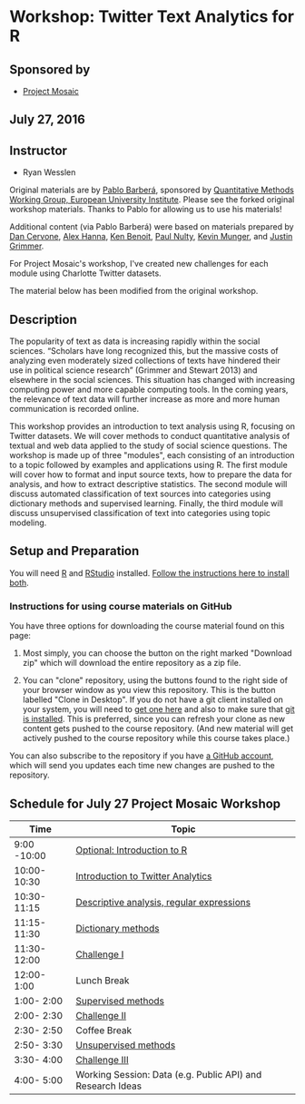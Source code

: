 
# Workshop: Twitter Text Analytics for R

## Sponsored by 
* [Project Mosaic](https://projectmosaic.uncc.edu/)

## July 27, 2016
 
## Instructor

* Ryan Wesslen

Original materials are by [Pablo Barber&aacute;](http://pablobarbera.com/), sponsored by [Quantitative Methods Working Group, European University Institute](https://sites.google.com/site/qmwgroup/). Please see the forked original workshop materials. Thanks to Pablo for allowing us to use his materials!

Additional content (via Pablo Barber&aacute;) were based on materials prepared by [Dan Cervone](http://dcervone.com/), [Alex Hanna](http://alex-hanna.com), [Ken Benoit](http://www.kenbenoit.net/), [Paul Nulty](https://github.com/pnulty), [Kevin Munger](https://github.com/kmunger), and [Justin Grimmer](http://www.justingrimmer.org/).

For Project Mosaic's workshop, I've created new challenges for each module using Charlotte Twitter datasets. 

The material below has been modified from the original workshop.

## Description

The popularity of text as data is increasing rapidly within the social sciences. “Scholars have long recognized this, but the massive costs of analyzing even moderately sized collections of texts have hindered their use in political science research” (Grimmer and Stewart 2013) and elsewhere in the social sciences. This situation has changed with increasing computing power and more capable computing tools. In the coming years, the relevance of text data will further increase as more and more human communication is recorded online.

This workshop provides an introduction to text analysis using R, focusing on Twitter datasets. We will cover methods to conduct quantitative analysis of textual and web data applied to the study of social science questions. The workshop is made up of three "modules", each consisting of an introduction to a topic followed by examples and applications using R. The first module will cover how to format and input source texts, how to prepare the data for analysis, and how to extract descriptive statistics. The second module will discuss automated classification of text sources into categories using dictionary methods and supervised learning. Finally, the third module will discuss unsupervised classification of text into categories using topic modeling.


## Setup and Preparation

You will need [R](https://cran.r-project.org/) and [RStudio](https://www.rstudio.com/) installed. [Follow the instructions here to install both](https://github.com/pablobarbera/eui-text-workshop/blob/master/installing_RStudio.pdf).

### Instructions for using course materials on GitHub ###

You have three options for downloading the course material found on this page:  

1.  Most simply, you can choose the button on the right marked "Download zip" which will download the entire repository as a zip file.

2.  You can "clone" repository, using the buttons found to the right side of your browser window as you view this repository.  This is the button labelled "Clone in Desktop".  If you do not have a git client installed on your system, you will need to [get one here](https://git-scm.com/download/gui) and also to make sure that [git is installed](https://git-scm.com/downloads).  This is preferred, since you can refresh your clone as new content gets pushed to the course repository.  (And new material will get actively pushed to the course repository while this course takes place.)

You can also subscribe to the repository if you have [a GitHub account](https://github.com), which will send you updates each time new changes are pushed to the repository.

## Schedule for July 27 Project Mosaic Workshop


| Time         | Topic                                                     |
| ------------ | ---------------------------------------                   |
| 9:00 -10:00  | [Optional: Introduction to R](01-intro/00-setup.Rmd)              | 
| 10:00-10:30  | [Introduction to Twitter Analytics](http://htmlpreview.github.io/?https://github.com/wesslen/eui-text-workshop/blob/master/ProjectMosaicWorkshopPresentation.html)              | 
| 10:30-11:15  | [Descriptive analysis, regular expressions](01-intro/02-descriptive.Rmd)              | 
| 11:15-11:30  | [Dictionary methods](01-intro/03-dictionaries.Rmd)              | 
| 11:30-12:00  | [Challenge I](01-intro/04-challenge1.Rmd)              | 
| 12:00- 1:00  | Lunch Break |
|  1:00- 2:00  | [Supervised methods](02-supervised/01-supervised.Rmd)                  | 
|  2:00- 2:30  | [Challenge II](02-supervised/02-challenge2.Rmd)    |
|  2:30- 2:50  | Coffee Break |
|  2:50- 3:30  | [Unsupervised methods](03-unsupervised/01-topic-models.Rmd)                  | 
|  3:30- 4:00  | [Challenge III](03-unsupervised/02-challenge3.Rmd)    |
|  4:00- 5:00  | Working Session: Data (e.g. Public API) and Research Ideas    |

